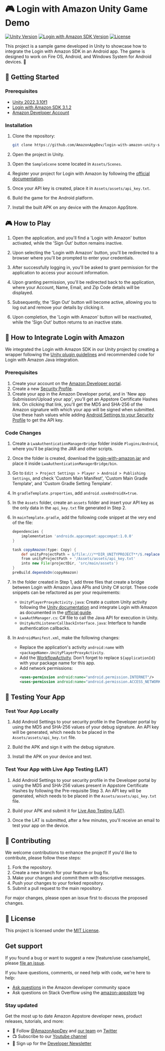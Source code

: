 # 🎮 Login with Amazon Unity Game Demo

[![Unity Version](https://img.shields.io/badge/Unity-2022.3.10f1-blue)](https://unity.com/)
[![Login with Amazon SDK Version](https://img.shields.io/badge/Login%20with%20Amazon%20SDK-3.1.2-orange)](https://developer.amazon.com/docs/login-with-amazon/android-docs.html)
[![License](https://img.shields.io/badge/License-MIT-green)](LICENSE)

This project is a sample game developed in Unity to showcase how to integrate the Login with Amazon SDK in an Android app. The game is designed to work on Fire OS, Android, and Windows System for Android devices. 🎉

## 🚀 Getting Started

### Prerequisites

- [Unity 2022.3.10f1](https://unity.com/)
- [Login with Amazon SDK 3.1.2](https://developer.amazon.com/docs/login-with-amazon/android-docs.html)
- [Amazon Developer Account](https://developer.amazon.com/)

### Installation

1. Clone the repository:
   ```bash
   git clone https://github.com/AmazonAppDev/login-with-amazon-unity-sample
   ```

2. Open the project in Unity.

3. Open the `SampleScene` scene located in `Assets/Scenes`.

4. Register your project for Login with Amazon by following the [official documentation](https://developer.amazon.com/docs/login-with-amazon/create-android-project.html).

5. Once your API key is created, place it in `Assets/assets/api_key.txt`.

6. Build the game for the Android platform.

7. Install the built APK on any device with the Amazon AppStore.

## 🎮 How to Play

1. Open the application, and you'll find a 'Login with Amazon' button activated, while the 'Sign Out' button remains inactive.

2. Upon selecting the 'Login with Amazon' button, you'll be redirected to a browser where you'll be prompted to enter your credentials.

3. After successfully logging in, you'll be asked to grant permission for the application to access your account information.

4. Upon granting permission, you'll be redirected back to the application, where your Account, Name, Email, and Zip Code details will be displayed.

5. Subsequently, the 'Sign Out' button will become active, allowing you to log out and remove your details by clicking it.

6. Upon completion, the 'Login with Amazon' button will be reactivated, while the 'Sign Out' button returns to an inactive state.

## 🔧 How to Integrate Login with Amazon

We integrated the Login with Amazon SDK in our Unity project by creating a wrapper following the [Unity plugin guidelines](https://docs.unity3d.com/Manual/PluginsForAndroid.html) and recommended code for Login with Amazon Java integration.

### Prerequisites

1. Create your account on the [Amazon Developer portal](https://developer.amazon.com/).
2. Create a new [Security Profile](https://developer.amazon.com/docs/login-with-amazon/register-android.html#create-a-new-security-profile).
3. Create your app in the Amazon Developer portal, and in 'New app Submission/Upload your app', you'll get an Appstore Certificate Hashes link. On clicking that link, you'll get the MD5 and SHA-256 of the Amazon signature with which your app will be signed when submitted. Use these hash values while adding [Android Settings to your Security Profile](https://developer.amazon.com/docs/login-with-amazon/register-android.html#add-android-settings) to get the API key.

### Code Changes

1. Create a `LwaAuthenticationManagerBridge` folder inside `Plugins/Android`, where you'll be placing the JAR and other scripts.

2. Once the folder is created, download the [login-with-amazon.jar](https://developer.amazon.com/docs/login-with-amazon/android-docs.html#download-the-login-with-amazon-android-sdk) and place it inside `LwaAuthenticationManagerBridge/bin`.

3. Go to `Edit > Project Settings > Player > Android > Publishing Settings`, and check 'Custom Main Manifest', 'Custom Main Gradle Template', and 'Custom Gradle Setting Template'.

4. In `gradleTemplate.properties`, add `android.useAndroidX=true`.

5. In the `Assets` folder, create an `assets` folder and insert your API key as the only data in the `api_key.txt` file generated in Step 2.

6. In `mainTemplate.gradle`, add the following code snippet at the very end of the file:
   ```groovy
   dependencies {
       implementation 'androidx.appcompat:appcompat:1.0.0'
   }

   task copyAmazon(type: Copy) {
       def unityProjectPath = $/file:///**DIR_UNITYPROJECT**/$.replace("\\", "/")
       from unityProjectPath + '/Assets/assets/api_key.txt'
       into new File(projectDir, 'src/main/assets')
   }
   preBuild.dependsOn(copyAmazon)
   ```

7. In the folder created in Step 1, add three files that create a bridge between Login with Amazon Java APIs and Unity C# script. These code snippets can be refactored as per your requirements:
   - `UnityPlayerProxyActivity.java`: Create a custom Unity activity following the [Unity documentation](https://docs.unity3d.com/Manual/android-custom-activity.html) and integrate Login with Amazon as documented in the [official guide](https://developer.amazon.com/docs/login-with-amazon/use-sdk-android.html).
   - `LwaAuthManager.cs`: C# file to call the Java API for execution in Unity.
   - `UnityAuthListenerCallbackInterface.java`: Interface to handle authentication callbacks.

8. In `AndroidManifest.xml`, make the following changes:
   - Replace the application's activity `android:name` with `<packageName>.UnityPlayerProxyActivity`.
   - Add the [WorkflowActivity](https://developer.amazon.com/docs/login-with-amazon/create-android-project.html#add-a-workflowactivity-to-your-project). Don't forget to replace `${applicationId}` with your package name for this app.
   - Add network permissions:
     ```xml
     <uses-permission android:name="android.permission.INTERNET"/>
     <uses-permission android:name="android.permission.ACCESS_NETWORK_STATE"/>
     ```

## 🧪 Testing Your App

### Test Your App Locally

1. Add Android Settings to your security profile in the Developer portal by using the MD5 and SHA-256 values of your debug signature. An API key will be generated, which needs to be placed in the `Assets/assets/api_key.txt` file.

2. Build the APK and sign it with the debug signature.

3. Install the APK on your device and test.

### Test Your App with Live App Testing (LAT)

1. Add Android Settings to your security profile in the Developer portal by using the MD5 and SHA-256 values present in Appstore Certificate Hashes by following the Pre-requisite Step 3. An API key will be generated, which needs to be placed in the `Assets/assets/api_key.txt` file.

2. Build your APK and submit it for [Live App Testing (LAT)](https://developer.amazon.com/docs/app-testing/live-app-testing-getting-started.html).

3. Once the LAT is submitted, after a few minutes, you'll receive an email to test your app on the device.

## 🤝 Contributing

We welcome contributions to enhance the project! If you'd like to contribute, please follow these steps:

1. Fork the repository.
2. Create a new branch for your feature or bug fix.
3. Make your changes and commit them with descriptive messages.
4. Push your changes to your forked repository.
5. Submit a pull request to the main repository.

For major changes, please open an issue first to discuss the proposed changes.

## 📄 License

This project is licensed under the [MIT License](LICENSE).

## Get support

If you found a bug or want to suggest a new [feature/use case/sample], please [file an issue](../../issues).

If you have questions, comments, or need help with code, we're here to help:
- [Ask questions](https://community.amazondeveloper.com/c/amazon-appstore/appstore-questions/20) in the Amazon developer community space
- Ask questions on Stack Overflow using the [amazon-appstore](https://stackoverflow.com/questions/tagged/amazon-appstore) tag


### Stay updated
Get the most up to date Amazon Appstore developer news, product releases, tutorials, and more:

* 📣 Follow [@AmazonAppDev](https://twitter.com/AmazonAppDev) and [our team](https://twitter.com/i/lists/1580293569897984000) on [Twitter](https://twitter.com/AmazonAppDev)
* 📺 Subscribe to our [Youtube channel](https://www.youtube.com/amazonappstoredevelopers)
* 📧 Sign up for the [Developer Newsletter](https://m.amazonappservices.com/devto-newsletter-subscribe)
